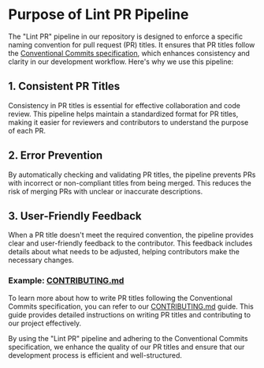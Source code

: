 # Purpose of Lint PR Pipeline

The "Lint PR" pipeline in our repository is designed to enforce a specific naming convention for pull request (PR) titles. It ensures that PR titles follow the [Conventional Commits specification](https://www.conventionalcommits.org/en/v1.0.0/), which enhances consistency and clarity in our development workflow. Here's why we use this pipeline:

## 1. Consistent PR Titles

Consistency in PR titles is essential for effective collaboration and code review. This pipeline helps maintain a standardized format for PR titles, making it easier for reviewers and contributors to understand the purpose of each PR.

## 2. Error Prevention

By automatically checking and validating PR titles, the pipeline prevents PRs with incorrect or non-compliant titles from being merged. This reduces the risk of merging PRs with unclear or inaccurate descriptions.

## 3. User-Friendly Feedback

When a PR title doesn't meet the required convention, the pipeline provides clear and user-friendly feedback to the contributor. This feedback includes details about what needs to be adjusted, helping contributors make the necessary changes.

### Example: [CONTRIBUTING.md](https://github.com/aneoconsulting/ArmoniK.Infra/blob/main/CONTRIBUTING.md)

To learn more about how to write PR titles following the Conventional Commits specification, you can refer to our [CONTRIBUTING.md](https://github.com/aneoconsulting/ArmoniK.Infra/blob/main/CONTRIBUTING.md) guide. This guide provides detailed instructions on writing PR titles and contributing to our project effectively.

By using the "Lint PR" pipeline and adhering to the Conventional Commits specification, we enhance the quality of our PR titles and ensure that our development process is efficient and well-structured.
